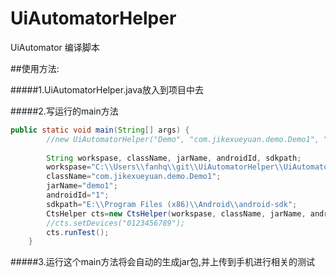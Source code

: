 # UiAutomatorHelper
UiAutomator 编译脚本

##使用方法:

#####1.UiAutomatorHelper.java放入到项目中去

#####2.写运行的main方法
```Java
public static void main(String[] args) {
		//new UiAutomatorHelper("Demo", "com.jikexueyuan.demo.Demo1", "testBrowser", "1");
		
		String workspase, className, jarName, androidId, sdkpath;
		workspase="C:\\Users\\fanhq\\git\\UiAutomatorHelper\\UiAutomatorDebug";
		className="com.jikexueyuan.demo.Demo1";
		jarName="demo1";
		androidId="1";
		sdkpath="E:\\Program Files (x86)\\Android\\android-sdk";
		CtsHelper cts=new CtsHelper(workspase, className, jarName, androidId, sdkpath);
		//cts.setDevices("0123456789");
		cts.runTest();
	}
```
#####3.运行这个main方法将会自动的生成jar包,并上传到手机进行相关的测试
